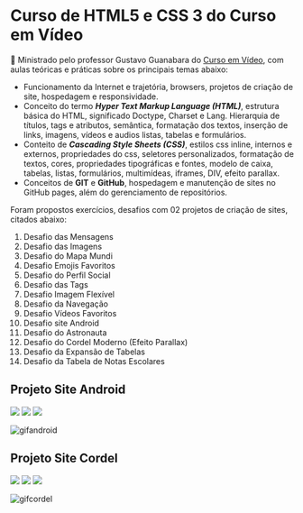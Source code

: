 # Curso de HTML5 e CSS 3 do Curso em Vídeo

:blue_book: Ministrado pelo professor Gustavo Guanabara do [Curso em Vídeo](https://www.cursoemvideo.com/), com aulas teóricas e práticas sobre os principais temas abaixo:

- Funcionamento da Internet e trajetória, browsers, projetos de criação de site, hospedagem e responsividade.
- Conceito do termo ***Hyper Text Markup Language (HTML)***, estrutura básica do HTML, significado Doctype, Charset e Lang. Hierarquia de títulos, tags e atributos, semântica, formatação dos textos, inserção de links, imagens, vídeos e audios listas, tabelas e formulários.
- Conteito de ***Cascading Style Sheets (CSS)***, estilos css inline, internos e externos, propriedades do css, seletores personalizados, formatação de textos, cores, propriedades tipográficas e fontes, modelo de caixa, tabelas, listas, formulários, multimídeas, iframes, DIV, efeito parallax.
- Conceitos de **GIT** e **GitHub**, hospedagem e manutenção de sites no GitHub pages, além do  gerenciamento de repositórios.

 Foram propostos exercícios, desafios com 02 projetos de criação de sites, citados abaixo:

1. Desafio das Mensagens
2. Desafio das Imagens
3. Desafio do Mapa Mundi
4. Desafio Emojis Favoritos
5. Desafio do Perfil Social
6. Desafio das Tags
7. Desafio Imagem Flexível
8. Desafio da Navegação
9. Desafio Vídeos Favoritos
10. Desafio site Android
11. Desafio do Astronauta
12. Desafio do Cordel Moderno (Efeito Parallax)
13. Desafio da Expansão de Tabelas 
14. Desafio da Tabela de Notas Escolares


## Projeto Site Android

![](https://img.shields.io/github/languages/top/deniseflora/html-css?style=plastic)
![](https://img.shields.io/github/languages/count/deniseflora/html-css)
![](https://img.shields.io/github/license/deniseflora/html-css)

![gifandroid](https://user-images.githubusercontent.com/98910258/221315060-0d3b974a-7803-4c02-a82f-cafa2624f41b.gif)


## Projeto Site Cordel

![](https://img.shields.io/github/languages/top/deniseflora/html-css?style=plastic)
![](https://img.shields.io/github/languages/count/deniseflora/html-css)
![](https://img.shields.io/github/license/deniseflora/html-css)

![gifcordel](https://user-images.githubusercontent.com/98910258/221315151-c53d51b6-1965-471e-a0e9-a212a7c06304.gif)





